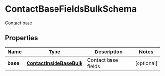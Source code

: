 

# ContactBaseFieldsBulkSchema

Contact base
## Properties

Name | Type | Description | Notes
------------ | ------------- | ------------- | -------------
**base** | [**ContactInsideBaseBulk**](ContactInsideBaseBulk.md) | Contact base fields |  [optional]



